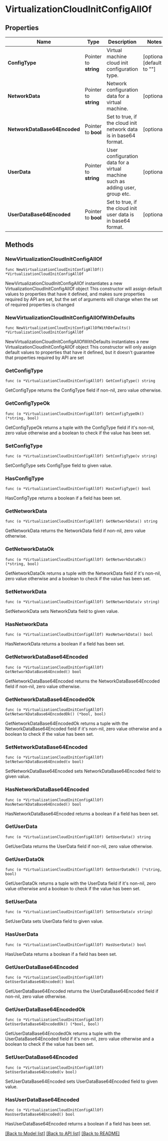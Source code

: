 # VirtualizationCloudInitConfigAllOf

## Properties

Name | Type | Description | Notes
------------ | ------------- | ------------- | -------------
**ConfigType** | Pointer to **string** | Virtual machine cloud init configuration type. | [optional] [default to ""]
**NetworkData** | Pointer to **string** | Network configuration data for a virtual machine. | [optional] 
**NetworkDataBase64Encoded** | Pointer to **bool** | Set to true, if the cloud init network data is in base64 format. | [optional] 
**UserData** | Pointer to **string** | User configuration data for a virtual machine such as adding user, group etc. | [optional] 
**UserDataBase64Encoded** | Pointer to **bool** | Set to true, if the cloud init user data is in base64 format. | [optional] 

## Methods

### NewVirtualizationCloudInitConfigAllOf

`func NewVirtualizationCloudInitConfigAllOf() *VirtualizationCloudInitConfigAllOf`

NewVirtualizationCloudInitConfigAllOf instantiates a new VirtualizationCloudInitConfigAllOf object
This constructor will assign default values to properties that have it defined,
and makes sure properties required by API are set, but the set of arguments
will change when the set of required properties is changed

### NewVirtualizationCloudInitConfigAllOfWithDefaults

`func NewVirtualizationCloudInitConfigAllOfWithDefaults() *VirtualizationCloudInitConfigAllOf`

NewVirtualizationCloudInitConfigAllOfWithDefaults instantiates a new VirtualizationCloudInitConfigAllOf object
This constructor will only assign default values to properties that have it defined,
but it doesn't guarantee that properties required by API are set

### GetConfigType

`func (o *VirtualizationCloudInitConfigAllOf) GetConfigType() string`

GetConfigType returns the ConfigType field if non-nil, zero value otherwise.

### GetConfigTypeOk

`func (o *VirtualizationCloudInitConfigAllOf) GetConfigTypeOk() (*string, bool)`

GetConfigTypeOk returns a tuple with the ConfigType field if it's non-nil, zero value otherwise
and a boolean to check if the value has been set.

### SetConfigType

`func (o *VirtualizationCloudInitConfigAllOf) SetConfigType(v string)`

SetConfigType sets ConfigType field to given value.

### HasConfigType

`func (o *VirtualizationCloudInitConfigAllOf) HasConfigType() bool`

HasConfigType returns a boolean if a field has been set.

### GetNetworkData

`func (o *VirtualizationCloudInitConfigAllOf) GetNetworkData() string`

GetNetworkData returns the NetworkData field if non-nil, zero value otherwise.

### GetNetworkDataOk

`func (o *VirtualizationCloudInitConfigAllOf) GetNetworkDataOk() (*string, bool)`

GetNetworkDataOk returns a tuple with the NetworkData field if it's non-nil, zero value otherwise
and a boolean to check if the value has been set.

### SetNetworkData

`func (o *VirtualizationCloudInitConfigAllOf) SetNetworkData(v string)`

SetNetworkData sets NetworkData field to given value.

### HasNetworkData

`func (o *VirtualizationCloudInitConfigAllOf) HasNetworkData() bool`

HasNetworkData returns a boolean if a field has been set.

### GetNetworkDataBase64Encoded

`func (o *VirtualizationCloudInitConfigAllOf) GetNetworkDataBase64Encoded() bool`

GetNetworkDataBase64Encoded returns the NetworkDataBase64Encoded field if non-nil, zero value otherwise.

### GetNetworkDataBase64EncodedOk

`func (o *VirtualizationCloudInitConfigAllOf) GetNetworkDataBase64EncodedOk() (*bool, bool)`

GetNetworkDataBase64EncodedOk returns a tuple with the NetworkDataBase64Encoded field if it's non-nil, zero value otherwise
and a boolean to check if the value has been set.

### SetNetworkDataBase64Encoded

`func (o *VirtualizationCloudInitConfigAllOf) SetNetworkDataBase64Encoded(v bool)`

SetNetworkDataBase64Encoded sets NetworkDataBase64Encoded field to given value.

### HasNetworkDataBase64Encoded

`func (o *VirtualizationCloudInitConfigAllOf) HasNetworkDataBase64Encoded() bool`

HasNetworkDataBase64Encoded returns a boolean if a field has been set.

### GetUserData

`func (o *VirtualizationCloudInitConfigAllOf) GetUserData() string`

GetUserData returns the UserData field if non-nil, zero value otherwise.

### GetUserDataOk

`func (o *VirtualizationCloudInitConfigAllOf) GetUserDataOk() (*string, bool)`

GetUserDataOk returns a tuple with the UserData field if it's non-nil, zero value otherwise
and a boolean to check if the value has been set.

### SetUserData

`func (o *VirtualizationCloudInitConfigAllOf) SetUserData(v string)`

SetUserData sets UserData field to given value.

### HasUserData

`func (o *VirtualizationCloudInitConfigAllOf) HasUserData() bool`

HasUserData returns a boolean if a field has been set.

### GetUserDataBase64Encoded

`func (o *VirtualizationCloudInitConfigAllOf) GetUserDataBase64Encoded() bool`

GetUserDataBase64Encoded returns the UserDataBase64Encoded field if non-nil, zero value otherwise.

### GetUserDataBase64EncodedOk

`func (o *VirtualizationCloudInitConfigAllOf) GetUserDataBase64EncodedOk() (*bool, bool)`

GetUserDataBase64EncodedOk returns a tuple with the UserDataBase64Encoded field if it's non-nil, zero value otherwise
and a boolean to check if the value has been set.

### SetUserDataBase64Encoded

`func (o *VirtualizationCloudInitConfigAllOf) SetUserDataBase64Encoded(v bool)`

SetUserDataBase64Encoded sets UserDataBase64Encoded field to given value.

### HasUserDataBase64Encoded

`func (o *VirtualizationCloudInitConfigAllOf) HasUserDataBase64Encoded() bool`

HasUserDataBase64Encoded returns a boolean if a field has been set.


[[Back to Model list]](../README.md#documentation-for-models) [[Back to API list]](../README.md#documentation-for-api-endpoints) [[Back to README]](../README.md)


